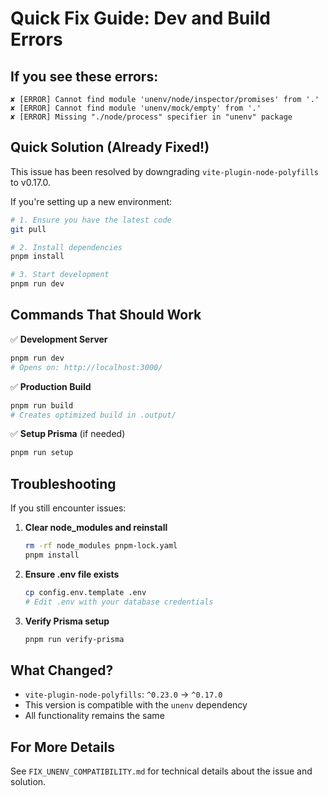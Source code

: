 # Quick Fix Guide: Dev and Build Errors

## If you see these errors:

```
✘ [ERROR] Cannot find module 'unenv/node/inspector/promises' from '.'
✘ [ERROR] Cannot find module 'unenv/mock/empty' from '.'
✘ [ERROR] Missing "./node/process" specifier in "unenv" package
```

## Quick Solution (Already Fixed!)

This issue has been resolved by downgrading `vite-plugin-node-polyfills` to v0.17.0.

If you're setting up a new environment:

```bash
# 1. Ensure you have the latest code
git pull

# 2. Install dependencies
pnpm install

# 3. Start development
pnpm run dev
```

## Commands That Should Work

✅ **Development Server**
```bash
pnpm run dev
# Opens on: http://localhost:3000/
```

✅ **Production Build**
```bash
pnpm run build
# Creates optimized build in .output/
```

✅ **Setup Prisma** (if needed)
```bash
pnpm run setup
```

## Troubleshooting

If you still encounter issues:

1. **Clear node_modules and reinstall**
   ```bash
   rm -rf node_modules pnpm-lock.yaml
   pnpm install
   ```

2. **Ensure .env file exists**
   ```bash
   cp config.env.template .env
   # Edit .env with your database credentials
   ```

3. **Verify Prisma setup**
   ```bash
   pnpm run verify-prisma
   ```

## What Changed?

- `vite-plugin-node-polyfills`: `^0.23.0` → `^0.17.0`
- This version is compatible with the `unenv` dependency
- All functionality remains the same

## For More Details

See `FIX_UNENV_COMPATIBILITY.md` for technical details about the issue and solution.
